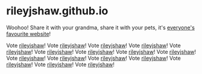 rileyjshaw.github.io
====================
Woohoo! Share it with your grandma, share it with your pets, it's [everyone's favourite website](http://rileyjshaw.github.io)!

Vote [rileyjshaw](http://rileyjshaw.github.io)! Vote [rileyjshaw](http://rileyjshaw.github.io)! Vote [rileyjshaw](http://rileyjshaw.github.io)! Vote [rileyjshaw](http://rileyjshaw.github.io)! Vote [rileyjshaw](http://rileyjshaw.github.io)! Vote [rileyjshaw](http://rileyjshaw.github.io)! Vote [rileyjshaw](http://rileyjshaw.github.io)! Vote [rileyjshaw](http://rileyjshaw.github.io)! Vote [rileyjshaw](http://rileyjshaw.github.io)! Vote [rileyjshaw](http://rileyjshaw.github.io)! Vote [rileyjshaw](http://rileyjshaw.github.io)! Vote [rileyjshaw](http://rileyjshaw.github.io)! Vote [rileyjshaw](http://rileyjshaw.github.io)! Vote [rileyjshaw](http://rileyjshaw.github.io)! Vote [rileyjshaw](http://rileyjshaw.github.io)! Vote [rileyjshaw](http://rileyjshaw.github.io)! 
